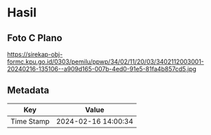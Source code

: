 # Hasil

## Foto C Plano

https://sirekap-obj-formc.kpu.go.id/0303/pemilu/ppwp/34/02/11/20/03/3402112003001-20240216-135106--a909d165-007b-4ed0-91e5-81fa4b857cd5.jpg


## Metadata

| Key        | Value               |
| ---------- | ------------------- |
| Time Stamp | 2024-02-16 14:00:34 |



